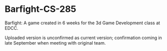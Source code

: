 # Barfight-CS-285
Barfight: A game created in 6 weeks for the 3d Game Development class at EDCC.

Uploaded version is unconfirmed as current version; confirmation coming in late September when meeting with original team.
